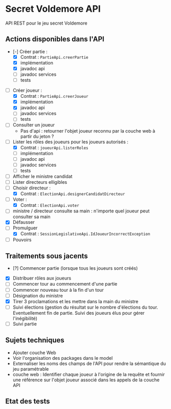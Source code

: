 # Secret Voldemore API

 API REST pour le jeu secret Voldemore
 
## Actions disponibles dans l'API

* [-] Créer partie :
  * [X] Contrat : `PartieApi.creerPartie`
  * [X] implémentation
  * [X] javadoc api
  * [ ] javadoc services
  * [ ] tests
* [ ] Créer joueur :
  * [X] Contrat : `PartieApi.creerJoueur`
  * [X] implémentation
  * [X] javadoc api
  * [ ] javadoc services
  * [ ] tests
* [ ] Consulter un joueur
  * Pas d'api : retourner l'objet joueur reconnu par la couche web à partir du jeton ?
* [ ] Lister les rôles des joueurs pour les joueurs autorisés :
  * [X] Contrat : `joueurApi.listerRoles`
  * [ ] implémentation
  * [ ] javadoc api
  * [ ] javadoc services
  * [ ] tests   
* [ ] Afficher le ministre candidat
* [ ] Lister directeurs elligibles
* [ ] Choisir directeur :
  * [X] Contrat : `ElectionApi.designerCandidatDirecteur`
* [ ]  Voter :
    * [X] Contrat : `ElectionApi.voter` 
* [ ] ministre / directeur consulte sa main : n'importe quel joueur peut consulter sa main
* [X] Défausser
* [ ] Promulguer
  * [X] Contrat : `SessionLegislativeApi.IdJoueurIncorrectException` 
* [ ] Pouvoirs
 
## Traitements sous jacents
 
 * [?] Commencer partie (lorsque tous les joueurs sont créés)
 * [X] Distribuer rôles aux joueurs
 * [ ] Commencer tour au commencement d'une partie
 * [ ] Commencer nouveau tour à la fin d'un tour
 * [ ] Désignation du ministre
 * [X] Tirer 3 proclamations et les mettre dans la main du ministre
 * [ ] Suivi élections (gestion du résultat sur le nombre d'élections du tour. Eventuellement fin de partie. Suivi des joueurs élus pour gérer l'inégibilité)
 * [ ] Suivi partie
 
## Sujets techniques

* Ajouter couche Web 
* Voir l'organisation des packages dans le model
* Externaliser les noms des champs de l'API pour rendre la sémantique du jeu paramétrable
* couche web : Identifier chaque joueur à l'origine de la requête et fournir une référence sur l'objet joueur associé dans les appels de la couche API 
 
## Etat des tests 
 
 
 
 